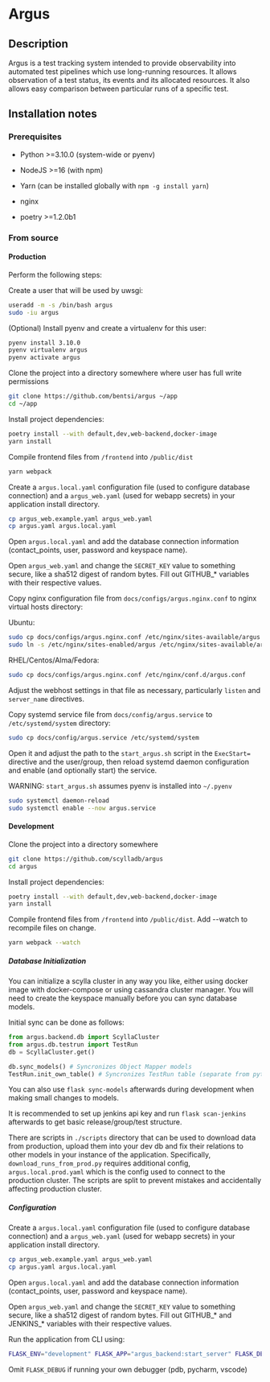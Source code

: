 # Argus

## Description

Argus is a test tracking system intended to provide observability into automated test pipelines which use long-running resources. It allows observation of a test status, its events and its allocated resources. It also allows easy comparison between particular runs of a specific test.

## Installation notes

### Prerequisites

- Python >=3.10.0 (system-wide or pyenv)

- NodeJS >=16 (with npm)

- Yarn (can be installed globally with `npm -g install yarn`)

- nginx

- poetry >=1.2.0b1

### From source

#### Production

Perform the following steps:

Create a user that will be used by uwsgi:

```bash
useradd -m -s /bin/bash argus
sudo -iu argus
```

(Optional) Install pyenv and create a virtualenv for this user:

```bash
pyenv install 3.10.0
pyenv virtualenv argus
pyenv activate argus
```

Clone the project into a directory somewhere where user has full write permissions

```bash
git clone https://github.com/bentsi/argus ~/app
cd ~/app
```

Install project dependencies:

```bash
poetry install --with default,dev,web-backend,docker-image
yarn install
```

Compile frontend files from `/frontend` into `/public/dist`

```bash
yarn webpack
```

Create a `argus.local.yaml` configuration file (used to configure database connection) and a `argus_web.yaml` (used for webapp secrets) in your application install directory.

```bash
cp argus_web.example.yaml argus_web.yaml
cp argus.yaml argus.local.yaml
```

Open `argus.local.yaml` and add the database connection information (contact_points, user, password and keyspace name).

Open `argus_web.yaml` and change the `SECRET_KEY` value to something secure, like a sha512 digest of random bytes. Fill out GITHUB_* variables with their respective values.

Copy nginx configuration file from `docs/configs/argus.nginx.conf` to nginx virtual hosts directory:

Ubuntu:

```bash
sudo cp docs/configs/argus.nginx.conf /etc/nginx/sites-available/argus
sudo ln -s /etc/nginx/sites-enabled/argus /etc/nginx/sites-available/argus
```

RHEL/Centos/Alma/Fedora:

```bash
sudo cp docs/configs/argus.nginx.conf /etc/nginx/conf.d/argus.conf
```

Adjust the webhost settings in that file as necessary, particularly `listen` and `server_name` directives.

Copy systemd service file from `docs/config/argus.service` to `/etc/systemd/system` directory:

```bash
sudo cp docs/config/argus.service /etc/systemd/system
```

Open it and adjust the path to the `start_argus.sh` script in the `ExecStart=` directive and the user/group, then reload systemd daemon configuration and enable (and optionally start) the service.

WARNING: `start_argus.sh` assumes pyenv is installed into `~/.pyenv`

```bash
sudo systemctl daemon-reload
sudo systemctl enable --now argus.service
```

#### Development

Clone the project into a directory somewhere

```bash
git clone https://github.com/scylladb/argus
cd argus
```

Install project dependencies:

```bash
poetry install --with default,dev,web-backend,docker-image
yarn install
```

Compile frontend files from `/frontend` into `/public/dist`. Add --watch to recompile files on change.

```bash
yarn webpack --watch
```

##### Database Initialization

You can initialize a scylla cluster in any way you like, either using docker image with docker-compose or using cassandra cluster manager. You will need to create the keyspace manually before you can sync database models.

Initial sync can be done as follows:

```py
from argus.backend.db import ScyllaCluster
from argus.db.testrun import TestRun
db = ScyllaCluster.get()

db.sync_models() # Syncronizes Object Mapper models
TestRun.init_own_table() # Syncronizes TestRun table (separate from python-driver Object Mapper)

```

You can also use `flask sync-models` afterwards during development when making small changes to models.

It is recommended to set up jenkins api key and run `flask scan-jenkins` afterwards to get basic release/group/test structure.

There are scripts in `./scripts` directory that can be used to download data from production, upload them into your dev db and fix their relations to other models in your instance of the application. Specifically, `download_runs_from_prod.py` requires additional config, `argus.local.prod.yaml` which is the config used to connect to the production cluster. The scripts are split to prevent mistakes and accidentally affecting production cluster.

##### Configuration

Create a `argus.local.yaml` configuration file (used to configure database connection) and a `argus_web.yaml` (used for webapp secrets) in your application install directory.

```bash
cp argus_web.example.yaml argus_web.yaml
cp argus.yaml argus.local.yaml
```

Open `argus.local.yaml` and add the database connection information (contact_points, user, password and keyspace name).

Open `argus_web.yaml` and change the `SECRET_KEY` value to something secure, like a sha512 digest of random bytes. Fill out GITHUB_* and JENKINS_* variables with their respective values.

Run the application from CLI using:

```bash
FLASK_ENV="development" FLASK_APP="argus_backend:start_server" FLASK_DEBUG=1 CQLENG_ALLOW_SCHEMA_MANAGEMENT=1 flask run
```

Omit `FLASK_DEBUG` if running your own debugger (pdb, pycharm, vscode)
